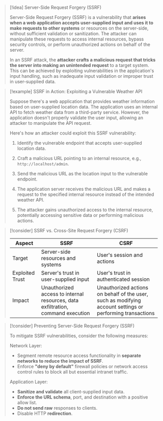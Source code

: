 > [!idea] Server-Side Request Forgery (SSRF)
> 
> Server-Side Request Forgery (SSRF) is a vulnerability that **arises when a web application accepts user-supplied input and uses it to make requests to other systems** or resources on the server-side, without sufficient validation or sanitization. The attacker can manipulate these requests to access internal resources, bypass security controls, or perform unauthorized actions on behalf of the server.
> 
> In an SSRF attack, the **attacker crafts a malicious request that tricks the server into making an unintended request** to a target system. This can be achieved by exploiting vulnerabilities in the application's input handling, such as inadequate input validation or improper trust in user-supplied data.

> [!example] SSRF in Action: Exploiting a Vulnerable Weather API
>
> Suppose there's a web application that provides weather information based on user-supplied location data. The application uses an internal API to fetch weather data from a third-party service. However, the application doesn't properly validate the user input, allowing an attacker to manipulate the API request.
>
> Here's how an attacker could exploit this SSRF vulnerability:
>
> 1. Identify the vulnerable endpoint that accepts user-supplied location data.
>
> 2. Craft a malicious URL pointing to an internal resource, e.g., `http://localhost/admin`.
>
> 3. Send the malicious URL as the location input to the vulnerable endpoint.
>
> 4. The application server receives the malicious URL and makes a request to the specified internal resource instead of the intended weather API.
>
> 5. The attacker gains unauthorized access to the internal resource, potentially accessing sensitive data or performing malicious actions.

> [!consider] SSRF vs. Cross-Site Request Forgery (CSRF)
> 
> | Aspect | SSRF | CSRF |
> |--------|------|------|
> | Target | Server-side resources and systems | User's session and actions |
> | Exploited Trust | Server's trust in user-supplied input | User's trust in authenticated session |
> | Impact | Unauthorized access to internal resources, data exfiltration, command execution | Unauthorized actions on behalf of the user, such as modifying account settings or performing transactions |

> [!consider] Preventing Server-Side Request Forgery (SSRF)
>
> To mitigate SSRF vulnerabilities, consider the following measures:
>
> Network Layer:
> - Segment remote resource access functionality in **separate networks to reduce the impact of SSRF**.
> - Enforce **"deny by default"** firewall policies or network access control rules to block all but essential intranet traffic.
>
> Application Layer:
> - **Sanitize and validate** all client-supplied input data.
> - **Enforce the URL schema**, port, and destination with a positive allow list.
> - **Do not send raw** responses to clients.
> - Disable HTTP **redirection**.
